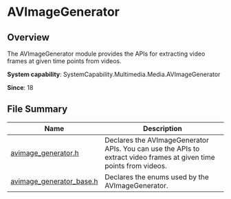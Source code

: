 # AVImageGenerator

## Overview

The AVImageGenerator module provides the APIs for extracting video frames at given time points from videos.

**System capability**: SystemCapability.Multimedia.Media.AVImageGenerator

**Since**: 18

## File Summary

| Name| Description|
| -- | -- |
| [avimage_generator.h](capi-avimage-generator-h.md) | Declares the AVImageGenerator APIs. You can use the APIs to extract video frames at given time points from videos.|
| [avimage_generator_base.h](capi-avimage-generator-base-h.md) | Declares the enums used by the AVImageGenerator.|
